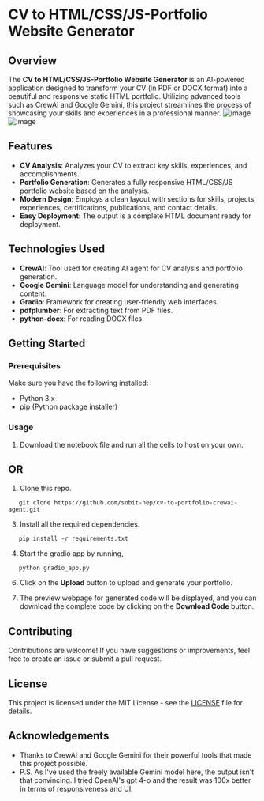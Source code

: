 
# CV to HTML/CSS/JS-Portfolio Website Generator

## Overview

The **CV to HTML/CSS/JS-Portfolio Website Generator** is an AI-powered application designed to transform your CV (in PDF or DOCX format) into a beautiful and responsive static HTML portfolio. Utilizing advanced tools such as CrewAI and Google Gemini, this project streamlines the process of showcasing your skills and experiences in a professional manner.
![image](https://github.com/user-attachments/assets/0de1018d-a5f8-4d7f-b766-36ec79a144c9)
![image](https://github.com/user-attachments/assets/546b6c7b-13f3-4e5c-bb2f-083d5b0ffdfe)

## Features

- **CV Analysis**: Analyzes your CV to extract key skills, experiences, and accomplishments.
- **Portfolio Generation**: Generates a fully responsive HTML/CSS/JS portfolio website based on the analysis.
- **Modern Design**: Employs a clean layout with sections for skills, projects, experiences, certifications, publications, and contact details.
- **Easy Deployment**: The output is a complete HTML document ready for deployment.

## Technologies Used

- **CrewAI**: Tool used for creating AI agent for CV analysis and portfolio generation.
- **Google Gemini**: Language model for understanding and generating content.
- **Gradio**: Framework for creating user-friendly web interfaces.
- **pdfplumber**: For extracting text from PDF files.
- **python-docx**: For reading DOCX files.

## Getting Started

### Prerequisites

Make sure you have the following installed:

- Python 3.x
- pip (Python package installer)


### Usage

1. Download the notebook file and run all the cells to host on your own.

## OR

1. Clone this repo.
```
   git clone https://github.com/sobit-nep/cv-to-portfolio-crewai-agent.git
```

3. Install all the required dependencies.
```
   pip install -r requirements.txt
   ```
4. Start the gradio app by running,
```
   python gradio_app.py 
   ```

6. Click on the **Upload** button to upload and generate your portfolio.

7. The preview webpage for generated code will be displayed, and you can download the complete code by clicking on the **Download Code** button.

## Contributing

Contributions are welcome! If you have suggestions or improvements, feel free to create an issue or submit a pull request.

## License

This project is licensed under the MIT License - see the [LICENSE](LICENSE) file for details.

## Acknowledgements

- Thanks to CrewAI and Google Gemini for their powerful tools that made this project possible.
- P.S. As I've used the freely available Gemini model here, the output isn't that convincing. I tried OpenAI's gpt 4-o and the result was 100x better in terms of responsiveness and UI.
